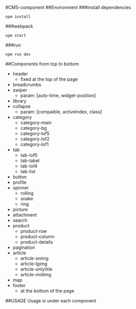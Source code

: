#CMS-component
##Environment
###install dependencies
```
npm install
```
###webpack
```
npm start
```
###run
```
npm run dev
```
##Components from top to bottom
- header
    - fixed at the top of the page
- breadcrumbs
- swiper
    - param: [auto-time, widget-position]
- library
- collapse
    - param: [compaible, activeIndex, class]
- category
    - category-main
    - category-bg
    - category-lof5
    - category-lof2
    - category-lof1
- tab
    - tab-lof5
    - tab-label
    - tab-lof4
    - tab-list
- button
- profile
- spinner
    - rolling
    - snake
    - ring
- picture
- attachment
- search
- product
    - product-row
    - product-column
    - product-details
- pagination
- article
    - article-sming
    - article-lgimg
    - article-onlytitle
    - article-midimg
- map
- footer
    - at the bottom of the page

##USAGE
Usage is under each component
